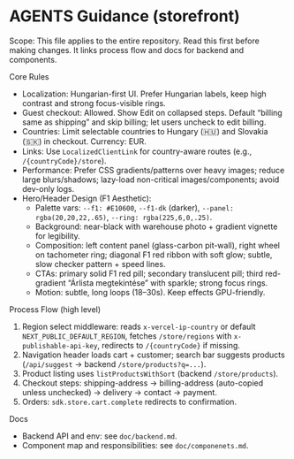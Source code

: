 # AGENTS Guidance (storefront)

Scope: This file applies to the entire repository. Read this first before making changes. It links process flow and docs for backend and components.

Core Rules
- Localization: Hungarian-first UI. Prefer Hungarian labels, keep high contrast and strong focus-visible rings.
- Guest checkout: Allowed. Show Edit on collapsed steps. Default “billing same as shipping” and skip billing; let users uncheck to edit billing.
- Countries: Limit selectable countries to Hungary (🇭🇺) and Slovakia (🇸🇰) in checkout. Currency: EUR.
- Links: Use `LocalizedClientLink` for country-aware routes (e.g., `/{countryCode}/store`).
- Performance: Prefer CSS gradients/patterns over heavy images; reduce large blurs/shadows; lazy-load non-critical images/components; avoid dev-only logs.
- Hero/Header Design (F1 Aesthetic):
  - Palette vars: `--f1: #E10600`, `--f1-dk` (darker), `--panel: rgba(20,20,22,.65)`, `--ring: rgba(225,6,0,.25)`.
  - Background: near-black with warehouse photo + gradient vignette for legibility.
  - Composition: left content panel (glass-carbon pit-wall), right wheel on tachometer ring; diagonal F1 red ribbon with soft glow; subtle, slow checker pattern + speed lines.
  - CTAs: primary solid F1 red pill; secondary translucent pill; third red-gradient “Árlista megtekintése” with sparkle; strong focus rings.
  - Motion: subtle, long loops (18–30s). Keep effects GPU-friendly.

Process Flow (high level)
1) Region select middleware: reads `x-vercel-ip-country` or default `NEXT_PUBLIC_DEFAULT_REGION`, fetches `/store/regions` with `x-publishable-api-key`, redirects to `/{countryCode}` if missing.
2) Navigation header loads cart + customer; search bar suggests products (`/api/suggest` → backend `/store/products?q=...`).
3) Product listing uses `listProductsWithSort` (backend `/store/products`).
4) Checkout steps: shipping-address → billing-address (auto-copied unless unchecked) → delivery → contact → payment.
5) Orders: `sdk.store.cart.complete` redirects to confirmation.

Docs
- Backend API and env: see `doc/backend.md`.
- Component map and responsibilities: see `doc/componenets.md`.

